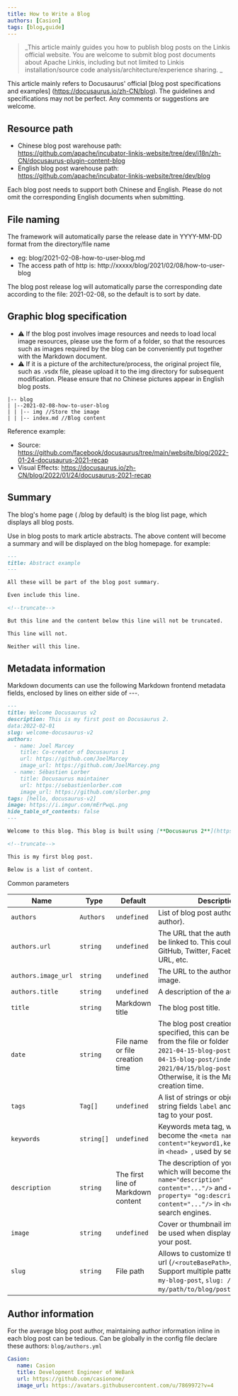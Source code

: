 ```yaml
---
title: How to Write a Blog
authors: [Casion]
tags: [blog,guide]
---
```

> _This article mainly guides you how to publish blog posts on the Linkis official website. You are welcome to submit blog post documents about Apache Linkis, including but not limited to Linkis installation/source code analysis/architecture/experience sharing. _

This article mainly refers to Docusaurus' official [blog post specifications and examples] (https://docusaurus.io/zh-CN/blog). The guidelines and specifications may not be perfect. Any comments or suggestions are welcome.

<!--truncate-->
## Resource path

- Chinese blog post warehouse path: https://github.com/apache/incubator-linkis-website/tree/dev/i18n/zh-CN/docusaurus-plugin-content-blog
- English blog post warehouse path: https://github.com/apache/incubator-linkis-website/tree/dev/blog

Each blog post needs to support both Chinese and English. Please do not omit the corresponding English documents when submitting.

## File naming
The framework will automatically parse the release date in YYYY-MM-DD format from the directory/file name
- eg: blog/2021-02-08-how-to-user-blog.md
- The access path of http is: http://xxxxx/blog/2021/02/08/how-to-user-blog

The blog post release log will automatically parse the corresponding date according to the file: 2021-02-08, so the default is to sort by date.

## Graphic blog specification
- ⚠ If the blog post involves image resources and needs to load local image resources, please use the form of a folder, so that the resources such as images required by the blog can be conveniently put together with the Markdown document.
- ⚠ If it is a picture of the architecture/process, the original project file, such as .vsdx file, please upload it to the img directory for subsequent modification. Please ensure that no Chinese pictures appear in English blog posts.

```shell script
|-- blog
| |--2021-02-08-how-to-user-blog
| | |-- img //Store the image
| | |-- index.md //Blog content
````

Reference example:
- Source: https://github.com/facebook/docusaurus/tree/main/website/blog/2022-01-24-docusaurus-2021-recap
- Visual Effects: https://docusaurus.io/zh-CN/blog/2022/01/24/docusaurus-2021-recap

## Summary
The blog's home page ( /blog by default) is the blog list page, which displays all blog posts.

Use <!--truncate--> in blog posts to mark article abstracts. <!--truncate--> The above content will become a summary and will be displayed on the blog homepage.
for example:
````markdown
---
title: Abstract example
---

All these will be part of the blog post summary.

Even include this line.

<!--truncate-->

But this line and the content below this line will not be truncated.

This line will not.

Neither will this line.
````

## Metadata information

Markdown documents can use the following Markdown frontend metadata fields, enclosed by lines on either side of ---.

````markdown
---
title: Welcome Docusaurus v2
description: This is my first post on Docusaurus 2.
data:2022-02-01
slug: welcome-docusaurus-v2
authors:
  - name: Joel Marcey
    title: Co-creator of Docusaurus 1
    url: https://github.com/JoelMarcey
    image_url: https://github.com/JoelMarcey.png
  - name: Sébastien Lorber
    title: Docusaurus maintainer
    url: https://sebastienlorber.com
    image_url: https://github.com/slorber.png
tags: [hello, docusaurus-v2]
image: https://i.imgur.com/mErPwqL.png
hide_table_of_contents: false
---

Welcome to this blog. This blog is built using [**Docusaurus 2**](https://docusaurus.io/).

<!--truncate-->

This is my first blog post.

Below is a list of content.
````
Common parameters

| Name | Type | Default | Description |
| --- | --- | --- | --- |
| `authors` | `Authors` | `undefined` | List of blog post authors (or unique author).|
| `authors.url` | `string` | `undefined` | The URL that the author's name will be linked to. This could be a GitHub, Twitter, Facebook profile URL, etc. |
| `authors.image_url` | `string` | `undefined` | The URL to the author's thumbnail image. |
| `authors.title` | `string` | `undefined` | A description of the author. |
| `title` | `string` | Markdown title | The blog post title. |
| `date` | `string` | File name or file creation time | The blog post creation date. If not specified, this can be extracted from the file or folder name, eg, `2021-04-15-blog-post. mdx`, `2021-04-15-blog-post/index.mdx`, `2021/04/15/blog-post.mdx`. Otherwise, it is the Markdown file creation time. |
| `tags` | `Tag[]` | `undefined` | A list of strings or objects of two string fields `label` and `permalink` to tag to your post. |
| `keywords` | `string[]` | `undefined` | Keywords meta tag, which will become the `<meta name="keywords" content="keyword1,keyword2,..."/>` in `<head> `, used by search engines. |
| `description` | `string` | The first line of Markdown content | The description of your document, which will become the `<meta name="description" content="..."/>` and `<meta property= "og:description" content="..."/>` in `<head>`, used by search engines. |
| `image` | `string` | `undefined` | Cover or thumbnail image that will be used when displaying the link to your post. |
| `slug` | `string` | File path | Allows to customize the blog post url (`/<routeBasePath>/<slug>`). Support multiple patterns: `slug: my-blog-post`, `slug: / my/path/to/blog/post`, slug: `/`. |


## Author information

For the average blog post author, maintaining author information inline in each blog post can be tedious.
Can be globally in the config file declare these authors:
`blog/authors.yml`
````yaml
Casion:
   name: Casion
   title: Development Engineer of WeBank
   url: https://github.com/casionone/
   image_url: https://avatars.githubusercontent.com/u/7869972?v=4
````